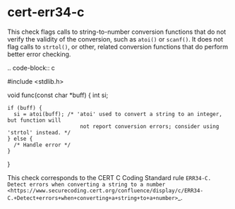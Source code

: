 cert-err34-c
============

This check flags calls to string-to-number conversion functions that do
not verify the validity of the conversion, such as `atoi()` or
`scanf()`. It does not flag calls to `strtol()`, or other, related
conversion functions that do perform better error checking.

.. code-block:: c

\#include &lt;stdlib.h&gt;

void func(const char \*buff) { int si;

    if (buff) {
      si = atoi(buff); /* 'atoi' used to convert a string to an integer, but function will
                           not report conversion errors; consider using 'strtol' instead. */
    } else {
      /* Handle error */
    }

}

This check corresponds to the CERT C Coding Standard rule
`ERR34-C. Detect errors when converting a string to a number <https://www.securecoding.cert.org/confluence/display/c/ERR34-C.+Detect+errors+when+converting+a+string+to+a+number>`\_.
